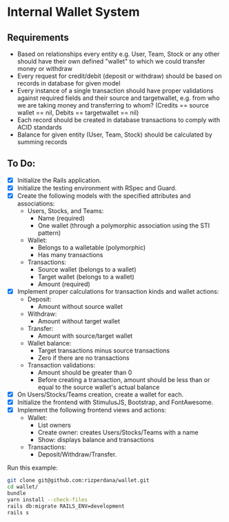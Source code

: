 # Internal Wallet System

## Requirements
* Based on relationships every entity e.g. User, Team, Stock or any other should have their own defined "wallet" to which we could transfer money or withdraw
* Every request for credit/debit (deposit or withdraw) should be based on records in database for given model
* Every instance of a single transaction should have proper validations against required fields and their source and targetwallet, e.g. from who we are taking money and transferring to whom? (Credits == source wallet == nil, Debits == targetwallet == nil)
* Each record should be created in database transactions to comply with ACID standards
* Balance for given entity (User, Team, Stock) should be calculated by summing records

## To Do:
- [x] Initialize the Rails application.
- [x] Initialize the testing environment with RSpec and Guard.
- [x] Create the following models with the specified attributes and associations:
  * Users, Stocks, and Teams:
    - Name (required)
    - One wallet (through a polymorphic association using the STI pattern)
  * Wallet:
    - Belongs to a walletable (polymorphic)
    - Has many transactions
  * Transactions:
    - Source wallet (belongs to a wallet)
    - Target wallet (belongs to a wallet)
    - Amount (required)
- [x] Implement proper calculations for transaction kinds and wallet actions:
  * Deposit:
    - Amount without source wallet
  * Withdraw:
    - Amount without target wallet
  * Transfer:
    - Amount with source/target wallet
  * Wallet balance:
    - Target transactions minus source transactions
    - Zero if there are no transactions
  * Transaction validations:
    - Amount should be greater than 0
    - Before creating a transaction, amount should be less than or equal to the source wallet's actual balance
- [x] On Users/Stocks/Teams creation, create a wallet for each.
- [x] Initialize the frontend with StimulusJS, Bootstrap, and FontAwesome.
- [x] Implement the following frontend views and actions:
  * Wallet:
    - List owners
    - Create owner: creates Users/Stocks/Teams with a name
    - Show: displays balance and transactions
  * Transactions:
    - Deposit/Withdraw/Transfer.

Run this example:
```bash
git clone git@github.com:rizperdana/wallet.git
cd wallet/
bundle
yarn install --check-files
rails db:migrate RAILS_ENV=development
rails s
```
